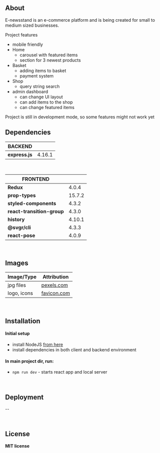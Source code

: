 ## About

E-newsstand is an e-commerce platform and is being created for small to medium sized businesses.

Project features
- mobile friendly
- Home 
  - carousel with featured items
  - section for 3 newest products 
- Basket
  - adding items to basket
  - payment system
- Shop
  - query string search
- admin dashboard
  - can change UI layout
  - can add items to the shop
  - can change featured items

Project is still in development mode, so some features might not work yet
<br/>

## Dependencies

|   BACKEND |  |
| ------------- | ------------- |
| **express.js** | 4.16.1  |

<br/>

|   FRONTEND |  |
| ------------- | ------------- |
| **Redux** | 4.0.4  |
| **prop-types** | 15.7.2  |
| **styled-components** | 4.3.2  |
| **react-transition-group** | 4.3.0  |
| **history** | 4.10.1  |
| **@svgr/cli** | 4.3.3 |
| **react-pose** | 4.0.9 |


<br/>

## Images

|   Image/Type | Attribution |
| ------------- | ------------- |
| jpg files | [pexels.com](https://www.pexels.com/)  |
| logo, icons | [favicon.com](https://www.flaticon.com) 

<br/>

## Installation

#### Initial setup
- install NodeJS [from here](https://nodejs.org/en/)
- install dependencies in both client and backend environment

#### In main project dir, run:

- `npm run dev` - starts react app and local server


<br/>

## Deployment
--

<br/>

## License

**MIT license**